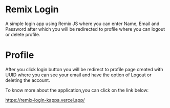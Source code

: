# Remix Login

A simple login app using Remix JS where you can enter Name, Email and Password after which you will be redirected to profile where you can logout or delete profile.

# Profile

After you click login button you will be redirect to profile page created with UUID where you can see your email and have the option of Logout or deleting the account.

To know more about the application,you can click on the link below:

https://remix-login-kappa.vercel.app/
